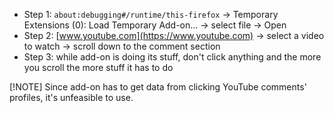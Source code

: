 - Step 1: `about:debugging#/runtime/this-firefox` → Temporary Extensions (0): Load Temporary Add-on... → select file → Open
- Step 2: [www.youtube.com](https://www.youtube.com) → select a video to watch → scroll down to the comment section
- Step 3: while add-on is doing its stuff, don't click anything and the more you scroll the more stuff it has to do

[!NOTE] Since add-on has to get data from clicking YouTube comments' profiles, it's unfeasible to use.
